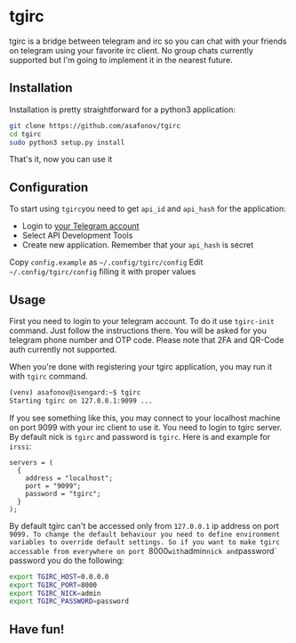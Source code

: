 tgirc
=====

tgirc is a bridge between telegram and irc so you can chat with your friends on telegram using your favorite irc client. No group chats currently supported but I'm going to implement it in the nearest future.

Installation
------------

Installation is pretty straightforward for a python3 application:

```bash
git clone https://github.com/asafonov/tgirc
cd tgirc
sudo python3 setup.py install
```

That's it, now you can use it

Configuration
-------------

To start using `tgirc`you need to get `api_id` and `api_hash` for the application:

* Login to [your Telegram account](https://my.telegram.org)
* Select API Development Tools
* Create new application. Remember that your `api_hash` is secret

Copy `config.example` as `~/.config/tgirc/config`
Edit `~/.config/tgirc/config` filling it with proper values

Usage
-----

First you need to login to your telegram account. To do it use `tgirc-init` command. Just follow the instructions there. You will be asked for you telegram phone number and OTP code. Please note that 2FA and QR-Code auth currently not supported.

When you're done with registering your tgirc application, you may run it with `tgirc` command.

```bash
(venv) asafonov@isengard:~$ tgirc
Starting tgirc on 127.0.0.1:9099 ...
```

If you see something like this, you may connect to your localhost machine on port 9099 with your irc client to use it. You need to login to tgirc server. By default nick is `tgirc` and password is `tgirc`. Here is and example for `irssi`:

```
servers = (
  {
    address = "localhost";
    port = "9099";
    password = "tgirc";
  }
);
```

By default tgirc can't be accessed only from `127.0.0.1` ip address on port `9099. To change the default behaviour you need to define environment variables to override default settings. So if you want to make tgirc accessable from everywhere on port `8000` with `admin` nick and `password` password you do the following:

```bash
export TGIRC_HOST=0.0.0.0
export TGIRC_PORT=8000
export TGIRC_NICK=admin
export TGIRC_PASSWORD=password
```

Have fun!
---------
